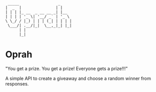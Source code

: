 ```
 _____                 _
|  _  |               | |
| | | |_ __  _ __ __ _| |__
| | | | '_ \| '__/ _` | '_ \
\ \_/ / |_) | | | (_| | | | |
 \___/| .__/|_|  \__,_|_| |_|
      | |
      |_|

```
Oprah
=========
"You get a prize. You get a prize! Everyone gets a prize!!!"

A simple API to create a giveaway and choose a random winner from responses.

